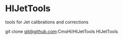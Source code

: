 # HIJetTools
tools for Jet calibrations and corrections

git clone git@github.com:CmsHI/HIJetTools HIJetTools
